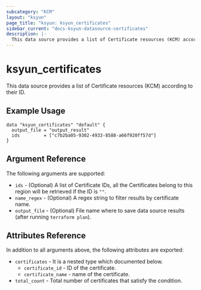 ```yaml
---
subcategory: "KCM"
layout: "ksyun"
page_title: "ksyun: ksyun_certificates"
sidebar_current: "docs-ksyun-datasource-certificates"
description: |-
  This data source provides a list of Certificate resources (KCM) according to their ID.
---
```


# ksyun_certificates

This data source provides a list of Certificate resources (KCM) according to their ID.

## Example Usage

```hcl
data "ksyun_certificates" "default" {
  output_file = "output_result"
  ids         = ["c7b2ba05-9302-4933-8588-a66f920ff57d"]
}
```

## Argument Reference

The following arguments are supported:

* `ids` - (Optional) A list of Certificate IDs, all the Certificates belong to this region will be retrieved if the ID is `""`.
* `name_regex` - (Optional) A regex string to filter results by certificate name.
* `output_file` - (Optional) File name where to save data source results (after running `terraform plan`).

## Attributes Reference

In addition to all arguments above, the following attributes are exported:

* `certificates` - It is a nested type which documented below.
  * `certificate_id` - ID of the certificate.
  * `certificate_name` - name of the certificate.
* `total_count` - Total number of certificates that satisfy the condition.


